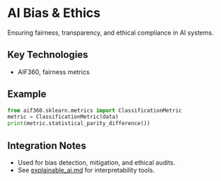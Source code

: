 # AI Bias & Ethics

Ensuring fairness, transparency, and ethical compliance in AI systems.

## Key Technologies
- AIF360, fairness metrics

## Example
```python
from aif360.sklearn.metrics import ClassificationMetric
metric = ClassificationMetric(data)
print(metric.statistical_parity_difference())
```

## Integration Notes
- Used for bias detection, mitigation, and ethical audits.
- See [explainable_ai.md](explainable_ai.md) for interpretability tools.
